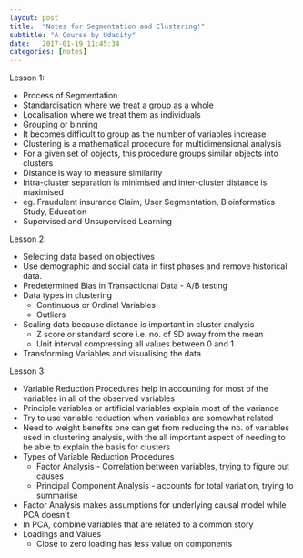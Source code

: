 ```yaml
---
layout: post
title:  "Notes for Segmentation and Clustering!"
subtitle: "A Course by Udacity"
date:   2017-01-19 11:45:34
categories: [notes]
---
```


Lesson 1:

- Process of Segmentation 
- Standardisation where we treat a group as a whole
- Localisation where we treat them as individuals
- Grouping or binning
- It becomes difficult to group as the number of variables increase
- Clustering is a mathematical procedure for multidimensional analysis
- For a given set of objects, this procedure groups similar objects into clusters 
- Distance is way to measure similarity
- Intra-cluster separation is minimised and inter-cluster distance is maximised
- eg. Fraudulent insurance Claim, User Segmentation, Bioinformatics Study, Education
- Supervised and Unsupervised Learning 

Lesson 2:
- Selecting data based on objectives
- Use demographic and social data in first phases and remove historical data. 
- Predetermined Bias in Transactional Data - A/B testing
- Data types in clustering 
    - Continuous or Ordinal Variables
    - Outliers 
- Scaling data because distance is important in cluster analysis 
    - Z score or standard score i.e. no. of SD away from the mean
    - Unit interval compressing all values between 0 and 1
- Transforming Variables and visualising the data

Lesson 3:
- Variable Reduction Procedures help in accounting for most of the variables 
 in all of the observed variables 
- Principle variables or artificial variables explain most of the variance
- Try to use variable reduction when variables are somewhat related
- Need to weight benefits one can get from reducing the no. of variables used in 
 clustering analysis, with the all important aspect of needing to be able to explain
 the basis for clusters
- Types of Variable Reduction Procedures
    - Factor Analysis - Correlation between variables, trying to figure out causes 
    - Principal Component Analysis - accounts for total variation, trying to summarise
- Factor Analysis makes assumptions for underlying causal model while PCA doesn't
- In PCA, combine variables that are related to a common story
- Loadings and Values
    - Close to zero loading has less value on components